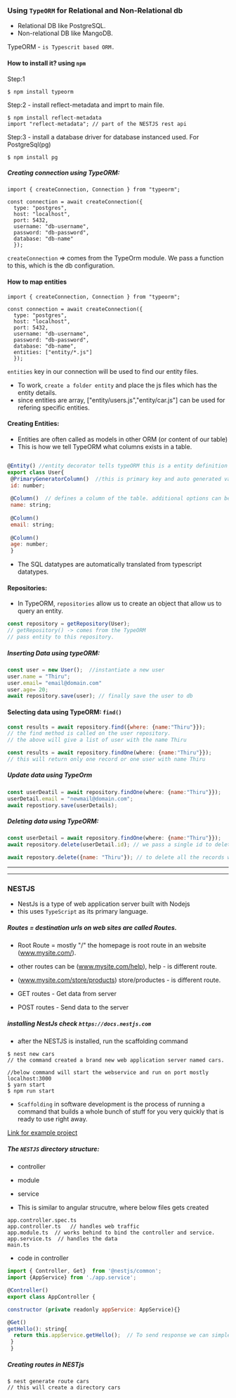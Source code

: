 ### Using __`TypeORM`__ for Relational and Non-Relational db

 - Relational DB like PostgreSQL.
 - Non-relational DB like MangoDB.
 
 TypeORM - `is Typescrit based ORM.`
 
 #### How to install it? using `npm`
 
 Step:1
 ```
 $ npm install typeorm
 ```
 
 Step:2 - install reflect-metadata and imprt to main file.
 ```
 $ npm install reflect-metadata
 import "reflect-metadata"; // part of the NESTJS rest api
 ```
 
 Step:3 - install a database driver for database instanced used. For PostgreSql(pg)
 ```
 $ npm install pg
 ```
 
 ##### Creating connection using TypeORM:
 
 ```
 import { createConnection, Connection } from "typeorm";
 
 const connection = await createConnection({
   type: "postgres",
   host: "localhost",
   port: 5432,
   username: "db-username",
   password: "db-password",
   database: "db-name"
   });
 ```
 `createConnection` => comes from the TypeOrm module. We pass a function to this, which is the db configuration.
 
 #### How to map entities

 ```
 import { createConnection, Connection } from "typeorm";
 
 const connection = await createConnection({
   type: "postgres",
   host: "localhost",
   port: 5432,
   username: "db-username",
   password: "db-password",
   database: "db-name",
   entities: ["entity/*.js"]
   });
 ```
 `entities` key in our connection will be used to find our entity files.
 - To work, `create a folder entity` and place the js files which has the entity details.
 - since entities are array, ["entity/users.js","entity/car.js"] can be used for refering specific entities.
 
 #### Creating Entities:
  - Entities are often called as models in other ORM (or content of our table)
  - This is how we tell TypeORM what columns exists in a table.
  
 ```js
 
 @Entity() //entity decorator tells typeORM this is a entity definition
 export class User{
  @PrimaryGeneratorColumn()  //this is primary key and auto generated value
  id: number;
  
  @Column()  // defines a column of the table. additional options can be passed refer doc.
  name: string;
  
  @Column()
  email: string;
  
  @Column()
  age: number;
  }
 ```
  - The SQL datatypes are automatically translated from typescript datatypes.
 
 #### Repositories:
   - In TypeORM, `repositories` allow us to create an object that allow us to query an entity.
 
 ```js 
 const repository = getRepository(User);
 // getRepository() -> comes from the TypeORM
 // pass entity to this repository.
 ```

##### Inserting Data using typeORM:

```js
const user = new User();  //instantiate a new user 
user.name = "Thiru";
user.email= "email@domain.com"
user.age= 20;
await repository.save(user); // finally save the user to db
``` 

#### Selecting data using TypeORM: `find()`

```js
const results = await repository.find({where: {name:"Thiru"}});
// the find method is called on the user repository.
// the above will give a list of user with the name Thiru
```

```js
const results = await repository.findOne(where: {name:"Thiru"}});
// this will return only one record or one user with name Thiru
```

##### Update data using TypeOrm

```js
const userDeatil = await repository.findOne(where: {name:"Thiru"}});
userDetail.email = "newmail@domain.com";
await repostiory.save(userDetails);
```

##### Deleting data using TypeORM:

```js
const userDetail = await repository.findOne(where: {name:"Thiru"}});
await repository.delete(userDetail.id); // we pass a single id to delete the record

await repostory.delete({name: "Thiru"}); // to delete all the records with name as Thiru
```
------------------------
------------------------

### NESTJS 
  - NestJs is a type of web application server built with Nodejs
  - this uses `TypeScript` as its primary language.
  
##### Routes = destination urls on web sites are called Routes.
  - Root Route = mostly "/" the homepage is root route in an website (www.mysite.com/).
  - other routes can be (www.mysite.com/help), help - is different route.
  - (www.mysite.com/store/products) store/productes - is different route.

  - GET routes - Get data from server
  - POST routes - Send data to the server

##### installing NestJs check `https://docs.nestjs.com`
- after the NESTJS is installed, run the scaffolding command
```
$ nest new cars
// the command created a brand new web application server named cars.

//below command will start the webservice and run on port mostly localhost:3000
$ yarn start 
$ npm run start 
```
  - `Scaffolding` in software development is the process of running a command that builds a whole bunch of stuff for you very quickly that is ready to use right away.
  
  [Link for example project](https://github.com/SoloLearn-Courses/nest_init)
  
##### The `NESTJS` directory structure:
  - controller
  - module
  - service
  
- This is similar to angular strucutre, where below files gets created
```
app.controller.spec.ts
app.controller.ts   // handles web traffic
app.module.ts  // works behind to bind the controller and service.
app.service.ts  // handles the data 
main.ts
```
- code in controller
```js
import { Controller, Get}  from '@nestjs/common';
import {AppService} from './app.service';

@Controller()
export class AppController {

constructor (private readonly appService: AppService){}

@Get()
getHello(): string{
  return this.appService.getHello();  // To send response we can simple change as return "hello";
 }
 }
```

##### Creating routes in NESTjs
```
$ nest generate route cars
// this will create a directory cars
```
